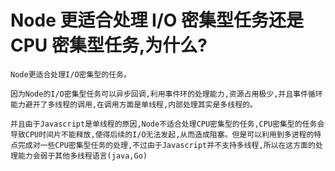 # Node 更适合处理 I/O 密集型任务还是 CPU 密集型任务,为什么?

`Node更适合处理I/O密集型的任务。`

    因为Node的I/O密集型任务可以异步回调,利用事件环的处理能力,资源占用极少,并且事件循环能力避开了多线程的调用,在调用方面是单线程,内部处理其实是多线程的。

    并且由于Javascript是单线程的原因,Node不适合处理CPU密集型的任务,CPU密集型的任务会导致CPU时间片不能释放,使得后续的I/O无法发起,从而造成阻塞。但是可以利用到多进程的特点完成对一些CPU密集型任务的处理,不过由于Javascript并不支持多线程,所以在这方面的处理能力会弱于其他多线程语言(java,Go)
